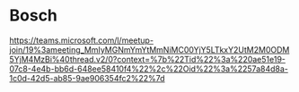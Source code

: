 # Bosch
https://teams.microsoft.com/l/meetup-join/19%3ameeting_MmIyMGNmYmYtMmNiMC00YjY5LTkxY2UtM2M0ODM5YjM4MzBi%40thread.v2/0?context=%7b%22Tid%22%3a%220ae51e19-07c8-4e4b-bb6d-648ee58410f4%22%2c%22Oid%22%3a%2257a84d8a-1c0d-42d5-ab85-9ae906354fc2%22%7d
